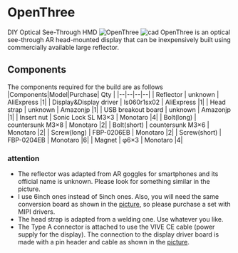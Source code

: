 # OpenThree
DIY Optical See-Through HMD
![OpenThree](https://github.com/ugokutennp/OpenThree/blob/main/images/Openthree.jpg)
![cad](https://github.com/ugokutennp/OpenThree/blob/main/images/cad.jpg)
OpenThree is an optical see-through AR head-mounted display that can be inexpensively built using commercially available large reflector.

## Components
The components required for the build are as follows
|Components|Model|Purchase| Qty |
|--|--|--|--|
| Reflector | unknown | AliExpress |1|
| Display&Display driver | ls060r1sx02 | AliExpress |1|
| Head strap | unknown | Amazonjp |1|
| USB breakout board | unknown | Amazonjp |1|
| Insert nut | Sonic Lock SL M3×3 | Monotaro |4|
| Bolt(long) | countersunk M3×8 | Monotaro |2|
| Bolt(short) | countersunk M3×6 | Monotaro |2|
| Screw(long) | FBP-0206EB | Monotaro |2|
| Screw(short) | FBP-0204EB | Monotaro |6|
| Magnet | φ6×3 | Monotaro |4|

### attention

 - The reflector was adapted from AR goggles for smartphones and its official name is unknown. Please look for something similar in the picture.
 - I use 6inch ones instead of 5inch ones. Also, you will need the same conversion board as shown in the [picture](https://github.com/ugokutennp/OpenThree/blob/main/images/Display.jpg), so please purchase a set with MIPI drivers.
 - The head strap is adapted from a welding one. Use whatever you like.
 - The Type A connector is attached to use the VIVE CE cable (power supply for the display). The connection to the display driver board is made with a pin header and cable as shown in the [picture](https://github.com/ugokutennp/OpenThree/blob/main/images/Power.jpg).
